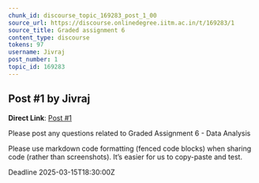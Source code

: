 ```yaml
---
chunk_id: discourse_topic_169283_post_1_00
source_url: https://discourse.onlinedegree.iitm.ac.in/t/169283/1
source_title: Graded assignment 6
content_type: discourse
tokens: 97
username: Jivraj
post_number: 1
topic_id: 169283
---
```


## Post #1 by Jivraj

**Direct Link**: [Post #1](https://discourse.onlinedegree.iitm.ac.in/t/169283/1)

Please post any questions related to Graded Assignment 6 - Data Analysis

Please use markdown code formatting (fenced code blocks) when sharing code (rather than screenshots). It’s easier for us to copy-paste and test.

Deadline 2025-03-15T18:30:00Z
